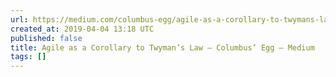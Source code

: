 ```yaml
---
url: https://medium.com/columbus-egg/agile-as-a-corollary-to-twymans-law-3ec547192ab2
created_at: 2019-04-04 13:18 UTC
published: false
title: Agile as a Corollary to Twyman’s Law – Columbus’ Egg – Medium
tags: []
---
```



